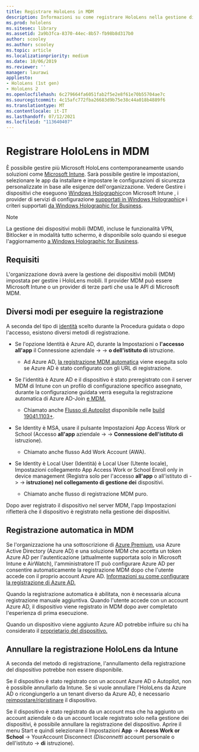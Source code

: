 ```yaml
---
title: Registrare HoloLens in MDM
description: Informazioni su come registrare HoloLens nella gestione di dispositivi mobili (MDM) per semplificare la gestione di più dispositivi.
ms.prod: hololens
ms.sitesec: library
ms.assetid: 2a9b3fca-8370-44ec-8b57-fb98b8d317b0
author: scooley
ms.author: scooley
ms.topic: article
ms.localizationpriority: medium
ms.date: 10/06/2019
ms.reviewer: ''
manager: laurawi
appliesto:
- HoloLens (1st gen)
- HoloLens 2
ms.openlocfilehash: 6c279664fa6051fab2f5e2e8f61e70b55704ae7c
ms.sourcegitcommit: 4c15afc772fba26683d9b75e38c44a018b4889f6
ms.translationtype: MT
ms.contentlocale: it-IT
ms.lasthandoff: 07/12/2021
ms.locfileid: "113640407"
---
```

# <a name="enroll-hololens-in-mdm"></a>Registrare HoloLens in MDM

È possibile gestire più Microsoft HoloLens contemporaneamente usando soluzioni come [Microsoft Intune](/intune/windows-holographic-for-business). Sarà possibile gestire le impostazioni, selezionare le app da installare e impostare le configurazioni di sicurezza personalizzate in base alle esigenze dell'organizzazione. Vedere Gestire i dispositivi che eseguono [Windows Holographic](/intune/windows-holographic-for-business)con Microsoft Intune , i provider di servizi di configurazione [supportati in Windows Holographic](https://msdn.microsoft.com/windows/hardware/commercialize/customize/mdm/configuration-service-provider-reference#hololens)e i criteri supportati [da Windows Holographic for Business](https://msdn.microsoft.com/windows/hardware/commercialize/customize/mdm/policy-configuration-service-provider#hololenspolicies).

> [!NOTE]
> La gestione dei dispositivi mobili (MDM), incluse le funzionalità VPN, Bitlocker e in modalità tutto schermo, è disponibile solo quando si esegue l'aggiornamento [a Windows Holographic for Business](hololens1-upgrade-enterprise.md).

## <a name="requirements"></a>Requisiti

 L'organizzazione dovrà avere la gestione dei dispositivi mobili (MDM) impostata per gestire i HoloLens mobili. Il provider MDM può essere Microsoft Intune o un provider di terze parti che usa le API di Microsoft MDM.
 
## <a name="different-ways-to-enroll"></a>Diversi modi per eseguire la registrazione

A seconda del tipo di [identità](hololens-identity.md) scelto durante la Procedura guidata o dopo l'accesso, esistono diversi metodi di registrazione.

- Se l'opzione Identità è Azure AD, durante la Impostazioni o **l'accesso all'app** il Connessione aziendale  ->    ->  **o dell'istituto di** istruzione.
    - Ad Azure AD, [la registrazione MDM automatica](hololens-enroll-mdm.md#auto-enrollment-in-mdm) viene eseguita solo se Azure AD è stato configurato con gli URL di registrazione.
     
- Se l'identità è Azure AD e il dispositivo è stato preregistrato con il server MDM di Intune con un profilo di configurazione specifico assegnato, durante la configurazione guidata verrà eseguita la registrazione automatica di Azure AD-Join [e MDM.](hololens-enroll-mdm.md#auto-enrollment-in-mdm)
    - Chiamato anche [Flusso di Autopilot](hololens2-autopilot.md) disponibile nelle [build 19041.1103+](hololens-release-notes.md#windows-holographic-version-2004).
    

- Se Identity è MSA, usare il pulsante Impostazioni App Access Work or School (Accesso **all'app** aziendale  ->    ->  **Connessione dell'istituto di** istruzione).
    - Chiamato anche flusso Add Work Account (AWA).
- Se Identity è Local User (Identità) è Local User (Utente locale), Impostazioni collegamento App Access Work or School Enroll only in device management (Registra solo per l'accesso **all'app** o all'istituto di  ->    ->  **istruzione) nel collegamento di gestione dei** dispositivi.
    - Chiamato anche flusso di registrazione MDM puro.

Dopo aver registrato il dispositivo nel server MDM, l'app Impostazioni rifletterà che il dispositivo è registrato nella gestione dei dispositivi.

## <a name="auto-enrollment-in-mdm"></a>Registrazione automatica in MDM

Se l'organizzazione ha una sottoscrizione di [Azure Premium](https://azure.microsoft.com/overview/), usa Azure Active Directory (Azure AD) e una soluzione MDM che accetta un token Azure AD per l'autenticazione (attualmente supportata solo in Microsoft Intune e AirWatch), l'amministratore IT può configurare Azure AD per consentire automaticamente la registrazione MDM dopo che l'utente accede con il proprio account Azure AD. [Informazioni su come configurare la registrazione di Azure AD.](/mem/intune/enrollment/windows-enroll#enable-windows-10-automatic-enrollment)

Quando la registrazione automatica è abilitata, non è necessaria alcuna registrazione manuale aggiuntiva. Quando l'utente accede con un account Azure AD, il dispositivo viene registrato in MDM dopo aver completato l'esperienza di prima esecuzione.

Quando un dispositivo viene aggiunto Azure AD potrebbe influire su chi ha considerato il [proprietario del dispositivo.](security-adminless-os.md#device-owner)

## <a name="unenroll-hololens-from-intune"></a>Annullare la registrazione HoloLens da Intune

A seconda del metodo di registrazione, l'annullamento della registrazione del dispositivo potrebbe non essere disponibile.

Se il dispositivo è stato registrato con un account Azure AD o Autopilot, non è possibile annullarlo da Intune. Se si vuole annullare l'HoloLens da Azure AD o ricongiungerlo a un tenant diverso da Azure AD, è necessario [reimpostare/ripristinare](hololens-recovery.md#reset-the-device) il dispositivo.

Se il dispositivo è stato registrato da un account msa che ha aggiunto un account aziendale o da un account locale registrato solo nella gestione dei dispositivi, è possibile annullare la registrazione del dispositivo. Aprire il menu Start e quindi selezionare il Impostazioni **App**  ->  **Access Work or School**  ->  YourAccount Disconnect *(Disconnetti* account personale o dell'istituto  ->  **di** istruzione).